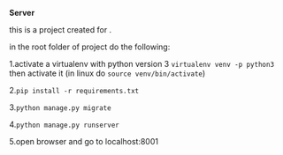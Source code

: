 **Server**

this is a project created for .

in the root folder of project do the following:

1.activate a virtualenv with python version 3
`virtualenv venv -p python3`
then activate it (in linux do  `source venv/bin/activate`)

2.`pip install -r requirements.txt`

3.`python manage.py migrate`

4.`python manage.py runserver`

5.open browser and go to localhost:8001